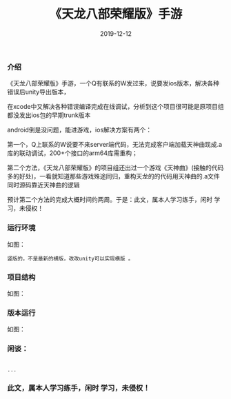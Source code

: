 ﻿---
layout: post
title:  《天龙八部荣耀版》手游
date: 2019-12-12
tags: unity
---

        
### 介绍


《天龙八部荣耀版》手游，一个Q有联系的W发过来，说要发ios版本，解决各种错误后unity导出版本，

在xcode中又解决各种错误编译完成在线调试，分析到这个项目很可能是原项目组都没发出ios包的早期trunk版本

android倒是没问题，能进游戏，ios解决方案有两个：

第一个，Q上联系的W说要不来server端代码，无法完成客户端加载天神曲现成.a库的联动调试，200+个接口的arm64库需重构；

第二个方法，《天龙八部荣耀版》的项目组还出过一个游戏《天神曲》(接触的代码多的好处)，一看就知道那些游戏殊途同归，重构天龙的的代码用天神曲的.a文件同时源码靠近天神曲的逻辑

预计第二个方法的完成大概时间约两周。于是：此文，属本人学习练手，闲时 学习，未侵权！


### 运行环境
如图：


```
竖版的，不是最新的横版，改改unity可以实现横版 。 
``` 

### 项目结构

如图：



### 版本运行

如图：



### 闲谈： 

```

...

```


### 此文，属本人学习练手，闲时 学习，未侵权！